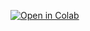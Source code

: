 [![Open in Colab](https://colab.research.google.com/assets/colab-badge.svg)](https://colab.research.google.com/drive/1KfLVsD7ABHS3dxWbxML8zzxlPcH4SHt-?usp=sharing)